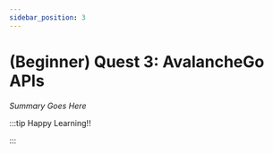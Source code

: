 ```yaml
---
sidebar_position: 3
---
```


# (Beginner) Quest 3: AvalancheGo APIs

_Summary Goes Here_

:::tip Happy Learning!!

<QuestButton text="Go To Quest" />

:::


